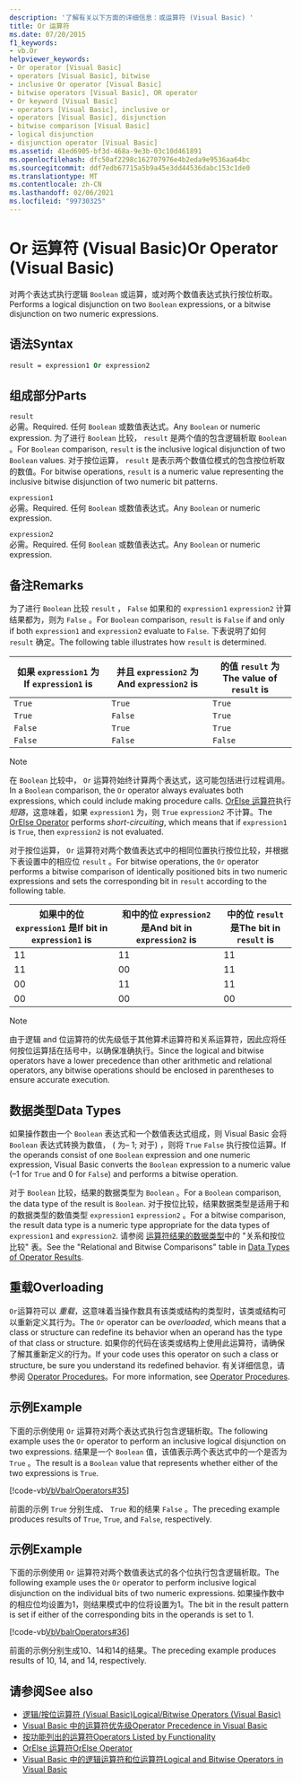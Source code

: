 ```yaml
---
description: '了解有关以下方面的详细信息：或运算符 (Visual Basic) '
title: Or 运算符
ms.date: 07/20/2015
f1_keywords:
- vb.Or
helpviewer_keywords:
- Or operator [Visual Basic]
- operators [Visual Basic], bitwise
- inclusive Or operator [Visual Basic]
- bitwise operators [Visual Basic], OR operator
- Or keyword [Visual Basic]
- operators [Visual Basic], inclusive or
- operators [Visual Basic], disjunction
- bitwise comparison [Visual Basic]
- logical disjunction
- disjunction operator [Visual Basic]
ms.assetid: 41ed6905-bf3d-468a-9e3b-03c10d461891
ms.openlocfilehash: dfc50af2298c162707976e4b2eda9e9536aa64bc
ms.sourcegitcommit: ddf7edb67715a5b9a45e3dd44536dabc153c1de0
ms.translationtype: MT
ms.contentlocale: zh-CN
ms.lasthandoff: 02/06/2021
ms.locfileid: "99730325"
---
```

# <a name="or-operator-visual-basic"></a><span data-ttu-id="dc8ec-103">Or 运算符 (Visual Basic)</span><span class="sxs-lookup"><span data-stu-id="dc8ec-103">Or Operator (Visual Basic)</span></span>

<span data-ttu-id="dc8ec-104">对两个表达式执行逻辑 `Boolean` 或运算，或对两个数值表达式执行按位析取。</span><span class="sxs-lookup"><span data-stu-id="dc8ec-104">Performs a logical disjunction on two `Boolean` expressions, or a bitwise disjunction on two numeric expressions.</span></span>  
  
## <a name="syntax"></a><span data-ttu-id="dc8ec-105">语法</span><span class="sxs-lookup"><span data-stu-id="dc8ec-105">Syntax</span></span>  
  
```vb  
result = expression1 Or expression2  
```  
  
## <a name="parts"></a><span data-ttu-id="dc8ec-106">组成部分</span><span class="sxs-lookup"><span data-stu-id="dc8ec-106">Parts</span></span>  

 `result`  
 <span data-ttu-id="dc8ec-107">必需。</span><span class="sxs-lookup"><span data-stu-id="dc8ec-107">Required.</span></span> <span data-ttu-id="dc8ec-108">任何 `Boolean` 或数值表达式。</span><span class="sxs-lookup"><span data-stu-id="dc8ec-108">Any `Boolean` or numeric expression.</span></span> <span data-ttu-id="dc8ec-109">为了进行 `Boolean` 比较， `result` 是两个值的包含逻辑析取 `Boolean` 。</span><span class="sxs-lookup"><span data-stu-id="dc8ec-109">For `Boolean` comparison, `result` is the inclusive logical disjunction of two `Boolean` values.</span></span> <span data-ttu-id="dc8ec-110">对于按位运算， `result` 是表示两个数值位模式的包含按位析取的数值。</span><span class="sxs-lookup"><span data-stu-id="dc8ec-110">For bitwise operations, `result` is a numeric value representing the inclusive bitwise disjunction of two numeric bit patterns.</span></span>  
  
 `expression1`  
 <span data-ttu-id="dc8ec-111">必需。</span><span class="sxs-lookup"><span data-stu-id="dc8ec-111">Required.</span></span> <span data-ttu-id="dc8ec-112">任何 `Boolean` 或数值表达式。</span><span class="sxs-lookup"><span data-stu-id="dc8ec-112">Any `Boolean` or numeric expression.</span></span>  
  
 `expression2`  
 <span data-ttu-id="dc8ec-113">必需。</span><span class="sxs-lookup"><span data-stu-id="dc8ec-113">Required.</span></span> <span data-ttu-id="dc8ec-114">任何 `Boolean` 或数值表达式。</span><span class="sxs-lookup"><span data-stu-id="dc8ec-114">Any `Boolean` or numeric expression.</span></span>  
  
## <a name="remarks"></a><span data-ttu-id="dc8ec-115">备注</span><span class="sxs-lookup"><span data-stu-id="dc8ec-115">Remarks</span></span>  

 <span data-ttu-id="dc8ec-116">为了进行 `Boolean` 比较 `result` ， `False` 如果和的 `expression1` `expression2` 计算结果都为，则为 `False` 。</span><span class="sxs-lookup"><span data-stu-id="dc8ec-116">For `Boolean` comparison, `result` is `False` if and only if both `expression1` and `expression2` evaluate to `False`.</span></span> <span data-ttu-id="dc8ec-117">下表说明了如何 `result` 确定。</span><span class="sxs-lookup"><span data-stu-id="dc8ec-117">The following table illustrates how `result` is determined.</span></span>  
  
|<span data-ttu-id="dc8ec-118">如果 `expression1` 为 </span><span class="sxs-lookup"><span data-stu-id="dc8ec-118">If `expression1` is</span></span>|<span data-ttu-id="dc8ec-119">并且 `expression2` 为</span><span class="sxs-lookup"><span data-stu-id="dc8ec-119">And `expression2` is</span></span>|<span data-ttu-id="dc8ec-120">的值 `result` 为</span><span class="sxs-lookup"><span data-stu-id="dc8ec-120">The value of `result` is</span></span>|  
|-------------------------|--------------------------|------------------------------|  
|`True`|`True`|`True`|  
|`True`|`False`|`True`|  
|`False`|`True`|`True`|  
|`False`|`False`|`False`|  
  
> [!NOTE]
> <span data-ttu-id="dc8ec-121">在 `Boolean` 比较中， `Or` 运算符始终计算两个表达式，这可能包括进行过程调用。</span><span class="sxs-lookup"><span data-stu-id="dc8ec-121">In a `Boolean` comparison, the `Or` operator always evaluates both expressions, which could include making procedure calls.</span></span> <span data-ttu-id="dc8ec-122">[OrElse 运算符](orelse-operator.md)执行 *短路*，这意味着，如果 `expression1` 为，则 `True` `expression2` 不计算。</span><span class="sxs-lookup"><span data-stu-id="dc8ec-122">The [OrElse Operator](orelse-operator.md) performs *short-circuiting*, which means that if `expression1` is `True`, then `expression2` is not evaluated.</span></span>  
  
 <span data-ttu-id="dc8ec-123">对于按位运算， `Or` 运算符对两个数值表达式中的相同位置执行按位比较，并根据下表设置中的相应位 `result` 。</span><span class="sxs-lookup"><span data-stu-id="dc8ec-123">For bitwise operations, the `Or` operator performs a bitwise comparison of identically positioned bits in two numeric expressions and sets the corresponding bit in `result` according to the following table.</span></span>  
  
|<span data-ttu-id="dc8ec-124">如果中的位 `expression1` 是</span><span class="sxs-lookup"><span data-stu-id="dc8ec-124">If bit in `expression1` is</span></span>|<span data-ttu-id="dc8ec-125">和中的位 `expression2` 是</span><span class="sxs-lookup"><span data-stu-id="dc8ec-125">And bit in `expression2` is</span></span>|<span data-ttu-id="dc8ec-126">中的位 `result` 是</span><span class="sxs-lookup"><span data-stu-id="dc8ec-126">The bit in `result` is</span></span>|  
|--------------------------------|---------------------------------|----------------------------|  
|<span data-ttu-id="dc8ec-127">1</span><span class="sxs-lookup"><span data-stu-id="dc8ec-127">1</span></span>|<span data-ttu-id="dc8ec-128">1</span><span class="sxs-lookup"><span data-stu-id="dc8ec-128">1</span></span>|<span data-ttu-id="dc8ec-129">1</span><span class="sxs-lookup"><span data-stu-id="dc8ec-129">1</span></span>|  
|<span data-ttu-id="dc8ec-130">1</span><span class="sxs-lookup"><span data-stu-id="dc8ec-130">1</span></span>|<span data-ttu-id="dc8ec-131">0</span><span class="sxs-lookup"><span data-stu-id="dc8ec-131">0</span></span>|<span data-ttu-id="dc8ec-132">1</span><span class="sxs-lookup"><span data-stu-id="dc8ec-132">1</span></span>|  
|<span data-ttu-id="dc8ec-133">0</span><span class="sxs-lookup"><span data-stu-id="dc8ec-133">0</span></span>|<span data-ttu-id="dc8ec-134">1</span><span class="sxs-lookup"><span data-stu-id="dc8ec-134">1</span></span>|<span data-ttu-id="dc8ec-135">1</span><span class="sxs-lookup"><span data-stu-id="dc8ec-135">1</span></span>|  
|<span data-ttu-id="dc8ec-136">0</span><span class="sxs-lookup"><span data-stu-id="dc8ec-136">0</span></span>|<span data-ttu-id="dc8ec-137">0</span><span class="sxs-lookup"><span data-stu-id="dc8ec-137">0</span></span>|<span data-ttu-id="dc8ec-138">0</span><span class="sxs-lookup"><span data-stu-id="dc8ec-138">0</span></span>|  
  
> [!NOTE]
> <span data-ttu-id="dc8ec-139">由于逻辑 and 位运算符的优先级低于其他算术运算符和关系运算符，因此应将任何按位运算括在括号中，以确保准确执行。</span><span class="sxs-lookup"><span data-stu-id="dc8ec-139">Since the logical and bitwise operators have a lower precedence than other arithmetic and relational operators, any bitwise operations should be enclosed in parentheses to ensure accurate execution.</span></span>  
  
## <a name="data-types"></a><span data-ttu-id="dc8ec-140">数据类型</span><span class="sxs-lookup"><span data-stu-id="dc8ec-140">Data Types</span></span>  

 <span data-ttu-id="dc8ec-141">如果操作数由一个 `Boolean` 表达式和一个数值表达式组成，则 Visual Basic 会将 `Boolean` 表达式转换为数值， ( 为– 1; 对于) ，则将 `True` `False` 执行按位运算。</span><span class="sxs-lookup"><span data-stu-id="dc8ec-141">If the operands consist of one `Boolean` expression and one numeric expression, Visual Basic converts the `Boolean` expression to a numeric value (–1 for `True` and 0 for `False`) and performs a bitwise operation.</span></span>  
  
 <span data-ttu-id="dc8ec-142">对于 `Boolean` 比较，结果的数据类型为 `Boolean` 。</span><span class="sxs-lookup"><span data-stu-id="dc8ec-142">For a `Boolean` comparison, the data type of the result is `Boolean`.</span></span> <span data-ttu-id="dc8ec-143">对于按位比较，结果数据类型是适用于和的数据类型的数值类型 `expression1` `expression2` 。</span><span class="sxs-lookup"><span data-stu-id="dc8ec-143">For a bitwise comparison, the result data type is a numeric type appropriate for the data types of `expression1` and `expression2`.</span></span> <span data-ttu-id="dc8ec-144">请参阅 [运算符结果的数据类型](data-types-of-operator-results.md)中的 "关系和按位比较" 表。</span><span class="sxs-lookup"><span data-stu-id="dc8ec-144">See the "Relational and Bitwise Comparisons" table in [Data Types of Operator Results](data-types-of-operator-results.md).</span></span>  
  
## <a name="overloading"></a><span data-ttu-id="dc8ec-145">重载</span><span class="sxs-lookup"><span data-stu-id="dc8ec-145">Overloading</span></span>  

 <span data-ttu-id="dc8ec-146">`Or`运算符可以 *重载*，这意味着当操作数具有该类或结构的类型时，该类或结构可以重新定义其行为。</span><span class="sxs-lookup"><span data-stu-id="dc8ec-146">The `Or` operator can be *overloaded*, which means that a class or structure can redefine its behavior when an operand has the type of that class or structure.</span></span> <span data-ttu-id="dc8ec-147">如果你的代码在该类或结构上使用此运算符，请确保了解其重新定义的行为。</span><span class="sxs-lookup"><span data-stu-id="dc8ec-147">If your code uses this operator on such a class or structure, be sure you understand its redefined behavior.</span></span> <span data-ttu-id="dc8ec-148">有关详细信息，请参阅 [Operator Procedures](../../programming-guide/language-features/procedures/operator-procedures.md)。</span><span class="sxs-lookup"><span data-stu-id="dc8ec-148">For more information, see [Operator Procedures](../../programming-guide/language-features/procedures/operator-procedures.md).</span></span>  
  
## <a name="example"></a><span data-ttu-id="dc8ec-149">示例</span><span class="sxs-lookup"><span data-stu-id="dc8ec-149">Example</span></span>  

 <span data-ttu-id="dc8ec-150">下面的示例使用 `Or` 运算符对两个表达式执行包含逻辑析取。</span><span class="sxs-lookup"><span data-stu-id="dc8ec-150">The following example uses the `Or` operator to perform an inclusive logical disjunction on two expressions.</span></span> <span data-ttu-id="dc8ec-151">结果是一个 `Boolean` 值，该值表示两个表达式中的一个是否为 `True` 。</span><span class="sxs-lookup"><span data-stu-id="dc8ec-151">The result is a `Boolean` value that represents whether either of the two expressions is `True`.</span></span>  
  
 [!code-vb[VbVbalrOperators#35](~/samples/snippets/visualbasic/VS_Snippets_VBCSharp/VbVbalrOperators/VB/Class1.vb#35)]  
  
 <span data-ttu-id="dc8ec-152">前面的示例 `True` 分别生成、 `True` 和的结果 `False` 。</span><span class="sxs-lookup"><span data-stu-id="dc8ec-152">The preceding example produces results of `True`, `True`, and `False`, respectively.</span></span>  
  
## <a name="example"></a><span data-ttu-id="dc8ec-153">示例</span><span class="sxs-lookup"><span data-stu-id="dc8ec-153">Example</span></span>  

 <span data-ttu-id="dc8ec-154">下面的示例使用 `Or` 运算符对两个数值表达式的各个位执行包含逻辑析取。</span><span class="sxs-lookup"><span data-stu-id="dc8ec-154">The following example uses the `Or` operator to perform inclusive logical disjunction on the individual bits of two numeric expressions.</span></span> <span data-ttu-id="dc8ec-155">如果操作数中的相应位均设置为1，则结果模式中的位将设置为1。</span><span class="sxs-lookup"><span data-stu-id="dc8ec-155">The bit in the result pattern is set if either of the corresponding bits in the operands is set to 1.</span></span>  
  
 [!code-vb[VbVbalrOperators#36](~/samples/snippets/visualbasic/VS_Snippets_VBCSharp/VbVbalrOperators/VB/Class1.vb#36)]  
  
 <span data-ttu-id="dc8ec-156">前面的示例分别生成10、14和14的结果。</span><span class="sxs-lookup"><span data-stu-id="dc8ec-156">The preceding example produces results of 10, 14, and 14, respectively.</span></span>  
  
## <a name="see-also"></a><span data-ttu-id="dc8ec-157">请参阅</span><span class="sxs-lookup"><span data-stu-id="dc8ec-157">See also</span></span>

- [<span data-ttu-id="dc8ec-158">逻辑/按位运算符 (Visual Basic)</span><span class="sxs-lookup"><span data-stu-id="dc8ec-158">Logical/Bitwise Operators (Visual Basic)</span></span>](logical-bitwise-operators.md)
- [<span data-ttu-id="dc8ec-159">Visual Basic 中的运算符优先级</span><span class="sxs-lookup"><span data-stu-id="dc8ec-159">Operator Precedence in Visual Basic</span></span>](operator-precedence.md)
- [<span data-ttu-id="dc8ec-160">按功能列出的运算符</span><span class="sxs-lookup"><span data-stu-id="dc8ec-160">Operators Listed by Functionality</span></span>](operators-listed-by-functionality.md)
- [<span data-ttu-id="dc8ec-161">OrElse 运算符</span><span class="sxs-lookup"><span data-stu-id="dc8ec-161">OrElse Operator</span></span>](orelse-operator.md)
- [<span data-ttu-id="dc8ec-162">Visual Basic 中的逻辑运算符和位运算符</span><span class="sxs-lookup"><span data-stu-id="dc8ec-162">Logical and Bitwise Operators in Visual Basic</span></span>](../../programming-guide/language-features/operators-and-expressions/logical-and-bitwise-operators.md)

